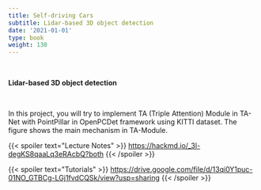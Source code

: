 ```yaml
---
title: Self-driving Cars
subtitle: Lidar-based 3D object detection
date: '2021-01-01'
type: book
weight: 130
---
```


<br>

**Lidar-based 3D object detection**

<br>

In this project, you will try to implement TA (Triple Attention) Module in TA-Net with PointPillar in OpenPCDet framework 
using KITTI dataset. The figure shows the main mechanism in TA-Module.

{{< spoiler text="Lecture Notes" >}}
    https://hackmd.io/_3l-degKS8qaaLq3eRAcbQ?both
{{< /spoiler >}}

{{< spoiler text="Tutorials" >}}
    https://drive.google.com/file/d/13qi0Y1puc-01NO_GTBCg-LGj1fvdCQSk/view?usp=sharing
{{< /spoiler >}}
